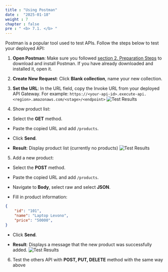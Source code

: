```yaml
---
title : "Using Postman"
date :  "2025-01-18" 
weight : 7
chapter : false
pre : " <b> 7.1. </b> "
---
```


Postman is a popular tool used to test APIs. Follow the steps below to test your deployed API:

1. **Open Postman**: Make sure you followed [section 2. Preparation Steps]() to download and install Postman. If you have already downloaded and installed it, open it.

2. **Create New Request**: Click **Blank collection**, name your new collection.

3. **Set the URL**: In the URL field, copy the Invoke URL from your deployed API Gateway. For example: `https://<your-api-id>.execute-api.<region>.amazonaws.com/<stage>/<endpoint>`
![Test Results](/images/7-test/test-001.png)

4. Show product list:
- Select the **GET** method.

- Paste the copied URL and add `/products`.

- Click **Send**.

- **Result**: Display product list (currently no products)
![Test Results](/images/7-test/test-002.png)
  
5. Add a new product:
- Select the **POST** method.

- Paste the copied URL and add `/products`.

- Navigate to **Body**, select raw and select **JSON**.

- Fill in product information:
```json
{  
    "id": "101",
    "name": "Laptop Levono",
    "price": "50000",
}
```
- Click **Send**.

- **Result**: Displays a message that the new product was successfully added.
![Test Results](/images/7-test/test-003.png)

6. Test the others API with **POST, PUT, DELETE** method with the same way above